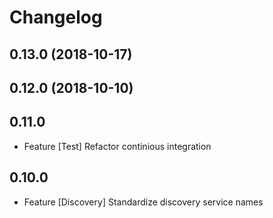 # Changelog

## 0.13.0 (2018-10-17)

## 0.12.0  (2018-10-10)

## 0.11.0

- Feature [Test] Refactor continious integration

## 0.10.0

- Feature [Discovery] Standardize discovery service names
